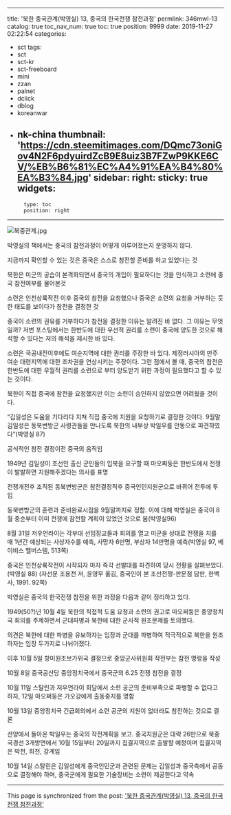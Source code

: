 
---
title: '북한 중국관계(박영실) 13, 중국의 한국전쟁 참전과정'
permlink: 346mwl-13
catalog: true
toc_nav_num: true
toc: true
position: 9999
date: 2019-11-27 02:22:54
categories:
- sct
tags:
- sct
- sct-kr
- sct-freeboard
- mini
- zzan
- palnet
- dclick
- dblog
- koreanwar
- nk-china
thumbnail: 'https://cdn.steemitimages.com/DQmc73oniGov4N2F6pdyuirdZcB9E8uiz3B7FZwP9KKE6CV/%EB%B6%81%EC%A4%91%EA%B4%80%EA%B3%84.jpg'
sidebar:
    right:
        sticky: true
widgets:
    -
        type: toc
        position: right
---


![북중관계.jpg](https://cdn.steemitimages.com/DQmc73oniGov4N2F6pdyuirdZcB9E8uiz3B7FZwP9KKE6CV/%EB%B6%81%EC%A4%91%EA%B4%80%EA%B3%84.jpg)


박영실의 책에서는 중국의 참전과정이 어떻게 이루어졌는지 분명하지 않다.

지금까지 확인할 수 있는 것은 중국은 스스로 참전할 준비를 하고 있었다는 것

북한은 미군의 공습이 본격화되면서 중국의 개입이 필요하다는 것을 인식하고 소련에 중국 참전여부를 물어본것

소련은 인천상륙작전 이후 중국의 참전을 요청했으나 중국은 소련의 요청을 거부하는 듯한 태도를 보이다가 참전을 결정한 것

중국이 소련의 권유를 거부하다가 참전을 결정한 이유는 알려진 바 없다. 그 이유는 무엇일까? 저번 포스팅에서는 한반도에 대한 우선적 권리를 소련이 중국에 양도한 것으로 해석할 수 있다는 저의 해석을 제시한 바 있다.

소련은 국공내전이후에도 여순지역에 대한 권리를 주장한 바 있다. 제정러시아의 만주 여순 대련지역에 대한 조차권을 연상시키는 주장이다. 그런 점에서 볼 때, 중국의 참전은 한반도에 대한 우월적 권리를 소련으로 부터 양도받기 위한 과정이 필요했다고 할 수 있는 것이다.

북한이 직접 중국에 참전을 요청했지만 이는 소련이 승인하지 않았으면 어려웠을 것이다.

“김일성은 도움을 기다리다 지쳐 직접 중국에 지원을 요청하기로 결정한 것이다. 9월말 김일성은 동북변방군 사령관들을 만나도록 북한의 내부상 박일우를 안동으로 파견하였다”(박영실 87)

공식적인 참전 결정이전 중국의 움직임

1949년 김일성이 조선인 출신 군인들의 입북을 요구할 때 마오쩌둥은 한반도에서 전쟁이 발발하면 지원해주겠다는 의사를 표명

전쟁개전후 조직된 동북변방군은 참전결정직후 중국인민지원군으로 바뀌어 전투에 투입

동북변방군의 훈련과 준비완료시점을 9월말까지로 정함. 이에 대해 박영실은 중국이 8월 중순부터 이미 전쟁에 참전할 계획이 있었던 것으로 봄(박영실96)

8월 31일 저우언라이는 각부대 선임장교들과 회의를 열고 미군을 상대로 전쟁을 치를 때 1년간 예상되는 사상자수를 예측, 사망자 6만명, 부상자 14만명을 예측(박영실 97, 베이비스 헬버스템, 513쪽)

중국은 인천상륙작전이 시작되자 마자 즉각 선발대를 파견하여 당시 전황을 살펴보았다.(박영실 88) (자선문 조용전 저, 윤영무 옮김, 중국인이 본 조선전쟁-판문점 담판, 한백사, 1991. 92쪽)

박영실은 중국의 한국전쟁 참전을 위한 과정을 다음과 같이 정리하고 있다.

1949(50?)년 10월 4일 북한의 직접적 도움 요청과 소련의 권고로 마오쩌둥은 중앙정치국 회의를 주제하면서 군대파병과 북한에 대한 군사적 원조문제를 토의했다.

의견은 북한에 대한 파병을 유보하자는 입장과 군대를 파병하여 적극적으로 북한을 원조하자는 입장 두가지로 나뉘어졌다.

이후 10월 5일 항미원조보가위국 결정으로 중앙군사위원회 작전부는 참전 명령을 작성

10월 8일 중국공산당 중앙정치국에서 중국군의 6.25 전쟁 참전을 결정

10월 11일 스탈린과 저우언라이 회담에서 소련 공군의 준비부족으로 파병할 수 없다고 하자, 12일 마오쩌둥은 가오강에게 출동중지를 명함

10월 13일 중앙정치국 긴급회의에서 소련 공군의 지원이 없더라도 참전하는 것으로 결론

션양에서 돌아온 박일우는 중국의 작전계획을 보고. 중국지원군은 대략 26만으로 북중국경선 3개방면에서 10월 15일부터 20일까지 집결지역으로 출발할 예정이며 집결지역은 박천, 희천, 강계임

10월 14일 스탈린은 김일성에게 중국인민군과 관련된 문제는 김일성과 중국측에서 공동으로 결정해야 하며, 중국군에게 필요한 기술장비는 소련이 제공한다고 약속

- - -

This page is synchronized from the post: ['북한 중국관계(박영실) 13, 중국의 한국전쟁 참전과정'](https://steemit.com/@wisdomandjustice/346mwl-13)

